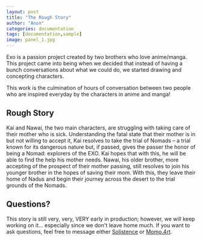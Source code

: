 ```yaml
---
layout: post
title: "The Rough Story"
author: "Anon"
categories: documentation
tags: [documentation,sample]
image: panel_1.jpg
---
```


Exo is a passion project created by two brothers who love anime/manga. This project came into being when we decided that instead of having a bunch conversations about what we could do, we started drawing and concepting characters. 

This work is the culmination of hours of conversation between two people who are inspired everyday by the characters in anime and manga!

## Rough Story

Kai and Nawai, the two main characters, are struggling with taking care of their mother who is sick. Understanding the fatal state that their mother is in but not willing to accept it, Kai resolves to take the trial of Nomads – a trial known for its dangerous nature but, if passed, gives the passer the honor of being a Nomad: explorers of the EXO. Kai hopes that with this, he will be able to find the help his mother needs. Nawai, his older brother, more accepting of the prospect of their mother passing, still resolves to join his younger brother in the hopes of saving their mom. With this, they leave their home of Nadus and begin their journey across the desert to the trial grounds of the Nomads.

## Questions?

This story is still very, very, VERY early in production; however, we will keep working on it... especially since we don't leave home much. If you want to ask questions, feel free to message either [Solistence](https://www.instagram.com/solistence/) or [Momo.4rt](https://www.instagram.com/momo.4rt/).
